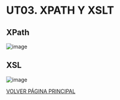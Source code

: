 # UT03. XPATH Y XSLT

## XPath

![image](https://github.com/profeMelola/LM-05-2023-24/assets/91023374/3e922f30-ac30-4c27-86db-9a601df2fefd)

## XSL

![image](https://github.com/profeMelola/LM-05-2023-24/assets/91023374/f371abd0-1c5b-4a7a-ab6e-4c8ada7981c3)


[VOLVER PÁGINA PRINCIPAL](https://github.com/profeMelola/LM-00-2023-24)

